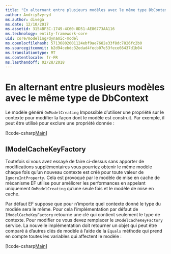 ```yaml
---
title: "En alternant entre plusieurs modèles avec le même type DbContext - EF Core"
author: AndriySvyryd
ms.author: divega
ms.date: 12/10/2017
ms.assetid: 3154BF3C-1749-4C60-8D51-AE86773AA116
ms.technology: entity-framework-core
uid: core/modeling/dynamic-model
ms.openlocfilehash: 57136802001124ebf9ae7682e33f8dc7826fc2b0
ms.sourcegitcommit: b2d94cebdc32edad4fecb07e53fece66437d1b04
ms.translationtype: MT
ms.contentlocale: fr-FR
ms.lasthandoff: 02/28/2018
---
```

# <a name="alternating-between-multiple-models-with-the-same-dbcontext-type"></a>En alternant entre plusieurs modèles avec le même type de DbContext

Le modèle généré `OnModelCreating` Impossible d’utiliser une propriété sur le contexte pour modifier la façon dont le modèle est construit. Par exemple, il peut être utilisé pour exclure une propriété donnée :

[!code-csharp[Main](../../../samples/core/DynamicModel/DynamicContext.cs?name=Class)]

## <a name="imodelcachekeyfactory"></a>IModelCacheKeyFactory
Toutefois si vous avez essayé de faire ci-dessus sans apporter de modifications supplémentaires vous pourriez obtenir le même modèle chaque fois qu’un nouveau contexte est créé pour toute valeur de `IgnoreIntProperty`. Cela est provoqué par le modèle de mise en cache de mécanisme EF utilise pour améliorer les performances en appelant uniquement `OnModelCreating` qu’une seule fois et le modèle de mise en cache.

Par défaut EF suppose que pour n’importe quel contexte donné le type du modèle sera le même. Pour cela l’implémentation par défaut de `IModelCacheKeyFactory` retourne une clé qui contient seulement le type de contexte. Pour modifier ce vous devez remplacer le `IModelCacheKeyFactory` service. La nouvelle implémentation doit retourner un objet qui peut être comparé à d’autres clés de modèle à l’aide de la `Equals` méthode qui prend en compte toutes les variables qui affectent le modèle :

[!code-csharp[Main](../../../samples/core/DynamicModel/DynamicModelCacheKeyFactory.cs?name=Class)]
